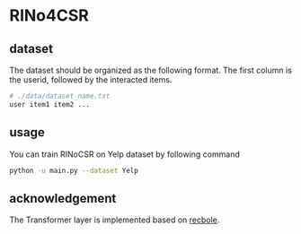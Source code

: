 # RINo4CSR

## dataset
The dataset should be organized as the following format. The first column is the userid, followed by the interacted items.

```python
# ./data/dataset_name.txt
user item1 item2 ...
```
## usage
You can train RINoCSR on Yelp dataset by following command
```bash
python -u main.py --dataset Yelp 
```

## acknowledgement
The Transformer layer is implemented based on [recbole](https://github.com/RUCAIBox/RecBole).